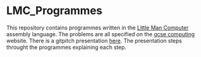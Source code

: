 # LMC_Programmes

This repository contains programmes written in the [Little Man Computer](https://peterhigginson.co.uk/LMC/) assembly language. The problems are all specified on the [gcse computing](https://gcsecomputing.org.uk/theory/lmc-instruction-set/) website. There is a gitpitch presentation [here](https://gitpitch.com/jpowellstm/lmc_programmes/master). The presentation steps throught the programmes explaining each step.


